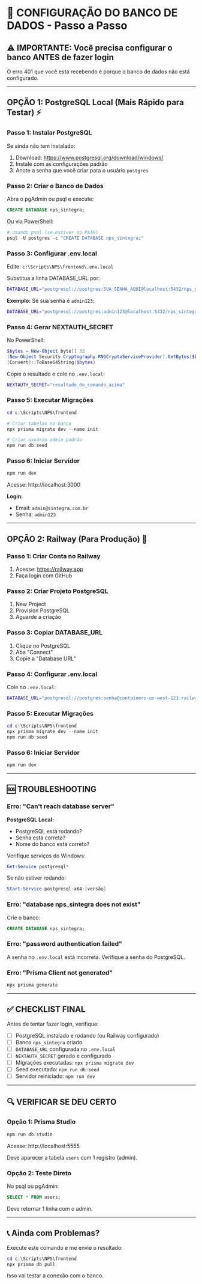 # 🔧 CONFIGURAÇÃO DO BANCO DE DADOS - Passo a Passo

## ⚠️ IMPORTANTE: Você precisa configurar o banco ANTES de fazer login

O erro 401 que você está recebendo é porque o banco de dados não está configurado.

---

## OPÇÃO 1: PostgreSQL Local (Mais Rápido para Testar) ⚡

### Passo 1: Instalar PostgreSQL

Se ainda não tem instalado:
1. Download: https://www.postgresql.org/download/windows/
2. Instale com as configurações padrão
3. Anote a senha que você criar para o usuário `postgres`

### Passo 2: Criar o Banco de Dados

Abra o pgAdmin ou psql e execute:

```sql
CREATE DATABASE nps_sintegra;
```

Ou via PowerShell:

```powershell
# Usando psql (se estiver no PATH)
psql -U postgres -c "CREATE DATABASE nps_sintegra;"
```

### Passo 3: Configurar .env.local

Edite: `c:\Scripts\NPS\frontend\.env.local`

Substitua a linha DATABASE_URL por:

```bash
DATABASE_URL="postgresql://postgres:SUA_SENHA_AQUI@localhost:5432/nps_sintegra"
```

**Exemplo:** Se sua senha é `admin123`:
```bash
DATABASE_URL="postgresql://postgres:admin123@localhost:5432/nps_sintegra"
```

### Passo 4: Gerar NEXTAUTH_SECRET

No PowerShell:

```powershell
$bytes = New-Object byte[] 32
(New-Object Security.Cryptography.RNGCryptoServiceProvider).GetBytes($bytes)
[Convert]::ToBase64String($bytes)
```

Copie o resultado e cole no `.env.local`:

```bash
NEXTAUTH_SECRET="resultado_do_comando_acima"
```

### Passo 5: Executar Migrações

```powershell
cd c:\Scripts\NPS\frontend

# Criar tabelas no banco
npx prisma migrate dev --name init

# Criar usuário admin padrão
npm run db:seed
```

### Passo 6: Iniciar Servidor

```powershell
npm run dev
```

Acesse: http://localhost:3000

**Login:**
- Email: `admin@sintegra.com.br`
- Senha: `admin123`

---

## OPÇÃO 2: Railway (Para Produção) 🚀

### Passo 1: Criar Conta no Railway

1. Acesse: https://railway.app
2. Faça login com GitHub

### Passo 2: Criar Projeto PostgreSQL

1. New Project
2. Provision PostgreSQL
3. Aguarde a criação

### Passo 3: Copiar DATABASE_URL

1. Clique no PostgreSQL
2. Aba "Connect"
3. Copie a "Database URL"

### Passo 4: Configurar .env.local

Cole no `.env.local`:

```bash
DATABASE_URL="postgresql://postgres:senha@containers-us-west-123.railway.app:5432/railway"
```

### Passo 5: Executar Migrações

```powershell
cd c:\Scripts\NPS\frontend
npx prisma migrate dev --name init
npm run db:seed
```

### Passo 6: Iniciar Servidor

```powershell
npm run dev
```

---

## 🆘 TROUBLESHOOTING

### Erro: "Can't reach database server"

**PostgreSQL Local:**
- PostgreSQL está rodando?
- Senha está correta?
- Nome do banco está correto?

Verifique serviços do Windows:
```powershell
Get-Service postgresql*
```

Se não estiver rodando:
```powershell
Start-Service postgresql-x64-[versão]
```

### Erro: "database nps_sintegra does not exist"

Crie o banco:
```sql
CREATE DATABASE nps_sintegra;
```

### Erro: "password authentication failed"

A senha no `.env.local` está incorreta. Verifique a senha do PostgreSQL.

### Erro: "Prisma Client not generated"

```powershell
npx prisma generate
```

---

## ✅ CHECKLIST FINAL

Antes de tentar fazer login, verifique:

- [ ] PostgreSQL instalado e rodando (ou Railway configurado)
- [ ] Banco `nps_sintegra` criado
- [ ] `DATABASE_URL` configurada no `.env.local`
- [ ] `NEXTAUTH_SECRET` gerado e configurado
- [ ] Migrações executadas: `npx prisma migrate dev`
- [ ] Seed executado: `npm run db:seed`
- [ ] Servidor reiniciado: `npm run dev`

---

## 🔍 VERIFICAR SE DEU CERTO

### Opção 1: Prisma Studio

```powershell
npm run db:studio
```

Acesse: http://localhost:5555

Deve aparecer a tabela `users` com 1 registro (admin).

### Opção 2: Teste Direto

No psql ou pgAdmin:

```sql
SELECT * FROM users;
```

Deve retornar 1 linha com o admin.

---

## 📞 Ainda com Problemas?

Execute este comando e me envie o resultado:

```powershell
cd c:\Scripts\NPS\frontend
npx prisma db pull
```

Isso vai testar a conexão com o banco.
